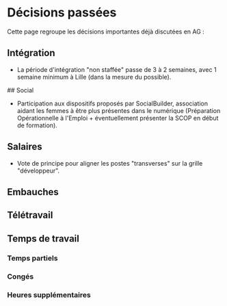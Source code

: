 # Décisions passées

Cette page regroupe les décisions importantes déjà discutées en AG :

## Intégration

- La période d'intégration "non staffée" passe de 3 à 2 semaines, avec 1 semaine minimum à Lille (dans la mesure du possible).

## Social

- Participation aux dispositifs proposés par SocialBuilder, association aidant les femmes à être plus présentes dans le numérique (Préparation Opérationnelle à l'Emploi + éventuellement présenter la SCOP en début de formation).

## Salaires

- Vote de principe pour aligner les postes "transverses" sur la grille "développeur".

## Embauches

## Télétravail

## Temps de travail

### Temps partiels

### Congés

### Heures supplémentaires
